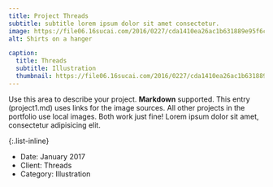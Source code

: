 ```yaml
---
title: Project Threads
subtitle: subtitle lorem ipsum dolor sit amet consectetur.
image: https://file06.16sucai.com/2016/0227/cda1410ea26ac1b631889e95f6c846db.jpg
alt: Shirts on a hanger

caption:
  title: Threads
  subtitle: Illustration
  thumbnail: https://file06.16sucai.com/2016/0227/cda1410ea26ac1b631889e95f6c846db.jpg
---
```


Use this area to describe your project. **Markdown** supported. This entry (project1.md) uses links for the image sources. All other projects in the portfolio use local images. Both work just fine! Lorem ipsum dolor sit amet, consectetur adipisicing elit.

{:.list-inline}

- Date: January 2017
- Client: Threads
- Category: Illustration
